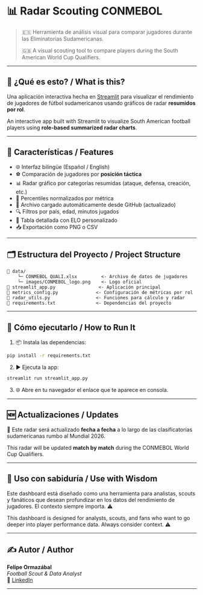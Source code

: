 
# 📊 Radar Scouting CONMEBOL

> 🇪🇸 Herramienta de análisis visual para comparar jugadores durante las Eliminatorias Sudamericanas.
>  
> 🇬🇧 A visual scouting tool to compare players during the South American World Cup Qualifiers.

---

## 🧠 ¿Qué es esto? / What is this?

Una aplicación interactiva hecha en [Streamlit](https://streamlit.io) para visualizar el rendimiento de jugadores de fútbol sudamericanos usando gráficos de radar **resumidos por rol**.

An interactive app built with Streamlit to visualize South American football players using **role-based summarized radar charts**.

---

## 🧰 Características / Features

- 🌐 Interfaz bilingüe (Español / English)
- ⚽ Comparación de jugadores por **posición táctica**
- 📊 Radar gráfico por categorías resumidas (ataque, defensa, creación, etc.)
- 🧮 Percentiles normalizados por métrica
- 📁 Archivo cargado automáticamente desde GitHub (actualizado)
- 🔍 Filtros por país, edad, minutos jugados
- 🏅 Tabla detallada con ELO personalizado
- 📥 Exportación como PNG o CSV

---

## 🗂️ Estructura del Proyecto / Project Structure

```
📁 data/
    └─ CONMEBOL QUALI.xlsx         <- Archivo de datos de jugadores
    └─ images/CONMEBOL_logo.png    <- Logo oficial
📄 streamlit_app.py                <- Aplicación principal
📄 metrics_config.py              <- Configuración de métricas por rol
📄 radar_utils.py                 <- Funciones para cálculo y radar
📄 requirements.txt               <- Dependencias del proyecto
```

---

## 🚀 Cómo ejecutarlo / How to Run It

1. 📦 Instala las dependencias:
```bash
pip install -r requirements.txt
```

2. ▶️ Ejecuta la app:
```bash
streamlit run streamlit_app.py
```

3. 🌐 Abre en tu navegador el enlace que te aparece en consola.

---

## 🆕 Actualizaciones / Updates

📅 Este radar será actualizado **fecha a fecha** a lo largo de las clasificatorias sudamericanas rumbo al Mundial 2026.

This radar will be updated **match by match** during the CONMEBOL World Cup Qualifiers.

---

## 🙌 Uso con sabiduría / Use with Wisdom

Este dashboard está diseñado como una herramienta para analistas, scouts y fanáticos que desean profundizar en los datos del rendimiento de jugadores. El contexto siempre importa. ⚠️

This dashboard is designed for analysts, scouts, and fans who want to go deeper into player performance data. Always consider context. ⚠️

---

## ✍️ Autor / Author

**Felipe Ormazábal**  
_Football Scout & Data Analyst_  
📧 [LinkedIn](https://linkedin.com/in/felipeorma)

---
